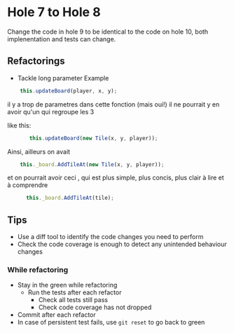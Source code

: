 # Hole 7 to Hole 8

Change the code in hole 9 to be identical to the code on hole 10, both implenentation and tests can change.

## Refactorings

- Tackle long parameter
  Example
```javascript
    this.updateBoard(player, x, y);
```
il y a trop de parametres dans cette fonction (mais oui!)
il ne pourrait y en avoir qu'un qui regroupe les 3

like this:
```javascript
       this.updateBoard(new Tile(x, y, player));
```
Ainsi, ailleurs on avait
```javascript
    this._board.AddTileAt(new Tile(x, y, player));
```
 et on pourrait avoir ceci , qui est plus simple, plus concis, plus clair à lire et à comprendre      
  ```javascript
        this._board.AddTileAt(tile);
  ```

## Tips

- Use a diff tool to identify the code changes you need to perform
- Check the code coverage is enough to detect any unintended behaviour changes

### While refactoring

- Stay in the green while refactoring
  - Run the tests after each refactor
    - Check all tests still pass
    - Check code coverage has not dropped
- Commit after each refactor
- In case of persistent test fails, use `git reset` to go back to green
